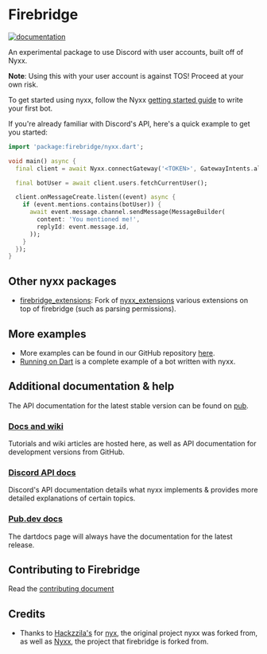 # Firebridge

[![documentation](https://img.shields.io/badge/Documentation-nyxx-yellow.svg)](https://pub.dev/documentation/nyxx/latest/)

An experimental package to use Discord with user accounts, built off of Nyxx.

**Note**: Using this with your user account is against TOS! Proceed at your own risk.

To get started using nyxx, follow the Nyxx [getting started guide](https://nyxx.l7ssha.xyz/docs/tutorials/writing_your_first_bot) to write your first bot.

If you're already familiar with Discord's API, here's a quick example to get you started:
```dart
import 'package:firebridge/nyxx.dart';

void main() async {
  final client = await Nyxx.connectGateway('<TOKEN>', GatewayIntents.allUnprivileged);

  final botUser = await client.users.fetchCurrentUser();

  client.onMessageCreate.listen((event) async {
    if (event.mentions.contains(botUser)) {
      await event.message.channel.sendMessage(MessageBuilder(
        content: 'You mentioned me!',
        replyId: event.message.id,
      ));
    }
  });
}
```

## Other nyxx packages

- [firebridge_extensions](https://github.com/OpenBonfire/firebridge_extensions): Fork of [nyxx_extensions](https://github.com/nyxx-discord/nyxx_extensions) various extensions on top of firebridge (such as parsing permissions).

## More examples

- More examples can be found in our GitHub repository [here](https://github.com/nyxx-discord/nyxx/tree/main/example).
- [Running on Dart](https://github.com/nyxx-discord/running_on_dart) is a complete example of a bot written with nyxx.

## Additional documentation & help

The API documentation for the latest stable version can be found on [pub](https://pub.dev/documentation/nyxx).

### [Docs and wiki](https://nyxx.l7ssha.xyz)
Tutorials and wiki articles are hosted here, as well as API documentation for development versions from GitHub.

### [Discord API docs](https://discord.dev/)
Discord's API documentation details what nyxx implements & provides more detailed explanations of certain topics.

### [Pub.dev docs](https://pub.dev/documentation/nyxx)
The dartdocs page will always have the documentation for the latest release.

## Contributing to Firebridge

Read the [contributing document](https://github.com/OpenBonfire/firebridge/blob/dev/CONTRIBUTING.md)

## Credits 

- Thanks to [Hackzzila's](https://github.com/Hackzzila) for [nyx](https://github.com/Hackzzila/nyx), the original project nyxx was forked from, as well as [Nyxx](https://github.com/nyxx-discord/nyxx), the project that firebridge is forked from.

